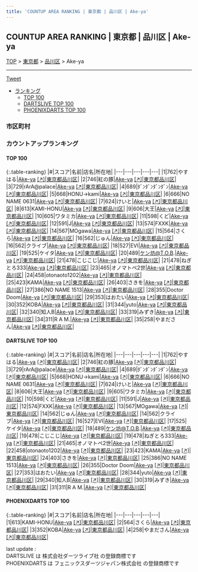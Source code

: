 ```yaml
---
title: 'COUNTUP AREA RANKING | 東京都 | 品川区 | Ake-ya'
---
```

## COUNTUP AREA RANKING | 東京都 | 品川区 | Ake-ya

[TOP](/darts/rank/) > [東京都](/darts/rank/東京都/) > [品川区](/darts/rank/東京都/品川区/) > Ake-ya

___

<a href="https://twitter.com/share?ref_src=twsrc%5Etfw" data-text="COUNTUP AREA RANKING | 東京都品川区Ake-ya" class="twitter-share-button" data-hashtags="DARTSLIVE,PHOENIXDARTS,darts,ダーツ" data-show-count="false">Tweet</a>

* [ランキング](#カウントアップランキング)
    * [TOP 100](#top-100)
    * [DARTSLIVE TOP 100](#dartslive-top-100)
    * [PHOENIXDARTS TOP 100](#phoenixdarts-top-100)

### 市区町村

<ul>

</ul>

### カウントアップランキング

#### TOP 100



{:.table-ranking}
|#|スコア|名前|店名|所在地|
|---|---|---|---|---|
|1|762|<span class="rank-name-dl">やすはる</span>|<a href="/darts/rank/shops/2e6405dbe4f41d0e0d9b047a20a7ba1e.html">Ake-ya</a> <a href="https://search.dartslive.com/jp/shop/2e6405dbe4f41d0e0d9b047a20a7ba1e">[↗]</a>|<a href="/darts/rank/東京都/品川区">東京都品川区</a>|
|2|746|<span class="rank-name-dl">紅の豚</span>|<a href="/darts/rank/shops/2e6405dbe4f41d0e0d9b047a20a7ba1e.html">Ake-ya</a> <a href="https://search.dartslive.com/jp/shop/2e6405dbe4f41d0e0d9b047a20a7ba1e">[↗]</a>|<a href="/darts/rank/東京都/品川区">東京都品川区</a>|
|3|729|<span class="rank-name-dl">rArA@palace</span>|<a href="/darts/rank/shops/2e6405dbe4f41d0e0d9b047a20a7ba1e.html">Ake-ya</a> <a href="https://search.dartslive.com/jp/shop/2e6405dbe4f41d0e0d9b047a20a7ba1e">[↗]</a>|<a href="/darts/rank/東京都/品川区">東京都品川区</a>|
|4|689|<span class="rank-name-dl">ﾀﾞﾝﾀﾞﾝﾀﾞﾝﾀﾞﾝ</span>|<a href="/darts/rank/shops/2e6405dbe4f41d0e0d9b047a20a7ba1e.html">Ake-ya</a> <a href="https://search.dartslive.com/jp/shop/2e6405dbe4f41d0e0d9b047a20a7ba1e">[↗]</a>|<a href="/darts/rank/東京都/品川区">東京都品川区</a>|
|5|668|<span class="rank-name-dl">HONU→kami</span>|<a href="/darts/rank/shops/2e6405dbe4f41d0e0d9b047a20a7ba1e.html">Ake-ya</a> <a href="https://search.dartslive.com/jp/shop/2e6405dbe4f41d0e0d9b047a20a7ba1e">[↗]</a>|<a href="/darts/rank/東京都/品川区">東京都品川区</a>|
|6|666|<span class="rank-name-dl">NO NAME 0631</span>|<a href="/darts/rank/shops/2e6405dbe4f41d0e0d9b047a20a7ba1e.html">Ake-ya</a> <a href="https://search.dartslive.com/jp/shop/2e6405dbe4f41d0e0d9b047a20a7ba1e">[↗]</a>|<a href="/darts/rank/東京都/品川区">東京都品川区</a>|
|7|624|<span class="rank-name-dl">けいと</span>|<a href="/darts/rank/shops/2e6405dbe4f41d0e0d9b047a20a7ba1e.html">Ake-ya</a> <a href="https://search.dartslive.com/jp/shop/2e6405dbe4f41d0e0d9b047a20a7ba1e">[↗]</a>|<a href="/darts/rank/東京都/品川区">東京都品川区</a>|
|8|613|<span class="rank-name-pd">KAMI-HONU</span>|<a href="/darts/rank/shops/9055.html">Ake-ya</a> <a href="https://vs.phoenixdarts.com/jp/shop/shopDetailInfo/s_9055?s_seq=9055">[↗]</a>|<a href="/darts/rank/東京都/品川区">東京都品川区</a>|
|9|606|<span class="rank-name-dl">大王</span>|<a href="/darts/rank/shops/2e6405dbe4f41d0e0d9b047a20a7ba1e.html">Ake-ya</a> <a href="https://search.dartslive.com/jp/shop/2e6405dbe4f41d0e0d9b047a20a7ba1e">[↗]</a>|<a href="/darts/rank/東京都/品川区">東京都品川区</a>|
|10|605|<span class="rank-name-dl">ワタミカ</span>|<a href="/darts/rank/shops/2e6405dbe4f41d0e0d9b047a20a7ba1e.html">Ake-ya</a> <a href="https://search.dartslive.com/jp/shop/2e6405dbe4f41d0e0d9b047a20a7ba1e">[↗]</a>|<a href="/darts/rank/東京都/品川区">東京都品川区</a>|
|11|598|<span class="rank-name-dl">くど</span>|<a href="/darts/rank/shops/2e6405dbe4f41d0e0d9b047a20a7ba1e.html">Ake-ya</a> <a href="https://search.dartslive.com/jp/shop/2e6405dbe4f41d0e0d9b047a20a7ba1e">[↗]</a>|<a href="/darts/rank/東京都/品川区">東京都品川区</a>|
|12|591|<span class="rank-name-dl">J</span>|<a href="/darts/rank/shops/2e6405dbe4f41d0e0d9b047a20a7ba1e.html">Ake-ya</a> <a href="https://search.dartslive.com/jp/shop/2e6405dbe4f41d0e0d9b047a20a7ba1e">[↗]</a>|<a href="/darts/rank/東京都/品川区">東京都品川区</a>|
|13|574|<span class="rank-name-dl">FXXK</span>|<a href="/darts/rank/shops/2e6405dbe4f41d0e0d9b047a20a7ba1e.html">Ake-ya</a> <a href="https://search.dartslive.com/jp/shop/2e6405dbe4f41d0e0d9b047a20a7ba1e">[↗]</a>|<a href="/darts/rank/東京都/品川区">東京都品川区</a>|
|14|567|<span class="rank-name-dl">MOgawa</span>|<a href="/darts/rank/shops/2e6405dbe4f41d0e0d9b047a20a7ba1e.html">Ake-ya</a> <a href="https://search.dartslive.com/jp/shop/2e6405dbe4f41d0e0d9b047a20a7ba1e">[↗]</a>|<a href="/darts/rank/東京都/品川区">東京都品川区</a>|
|15|564|<span class="rank-name-pd">さくら</span>|<a href="/darts/rank/shops/9055.html">Ake-ya</a> <a href="https://vs.phoenixdarts.com/jp/shop/shopDetailInfo/s_9055?s_seq=9055">[↗]</a>|<a href="/darts/rank/東京都/品川区">東京都品川区</a>|
|16|562|<span class="rank-name-dl">じゅん</span>|<a href="/darts/rank/shops/2e6405dbe4f41d0e0d9b047a20a7ba1e.html">Ake-ya</a> <a href="https://search.dartslive.com/jp/shop/2e6405dbe4f41d0e0d9b047a20a7ba1e">[↗]</a>|<a href="/darts/rank/東京都/品川区">東京都品川区</a>|
|16|562|<span class="rank-name-dl">クライブ</span>|<a href="/darts/rank/shops/2e6405dbe4f41d0e0d9b047a20a7ba1e.html">Ake-ya</a> <a href="https://search.dartslive.com/jp/shop/2e6405dbe4f41d0e0d9b047a20a7ba1e">[↗]</a>|<a href="/darts/rank/東京都/品川区">東京都品川区</a>|
|18|527|<span class="rank-name-dl">EVI</span>|<a href="/darts/rank/shops/2e6405dbe4f41d0e0d9b047a20a7ba1e.html">Ake-ya</a> <a href="https://search.dartslive.com/jp/shop/2e6405dbe4f41d0e0d9b047a20a7ba1e">[↗]</a>|<a href="/darts/rank/東京都/品川区">東京都品川区</a>|
|19|525|<span class="rank-name-dl">ケイタ</span>|<a href="/darts/rank/shops/2e6405dbe4f41d0e0d9b047a20a7ba1e.html">Ake-ya</a> <a href="https://search.dartslive.com/jp/shop/2e6405dbe4f41d0e0d9b047a20a7ba1e">[↗]</a>|<a href="/darts/rank/東京都/品川区">東京都品川区</a>|
|20|489|<span class="rank-name-dl">ケン坊@T.O.B.</span>|<a href="/darts/rank/shops/2e6405dbe4f41d0e0d9b047a20a7ba1e.html">Ake-ya</a> <a href="https://search.dartslive.com/jp/shop/2e6405dbe4f41d0e0d9b047a20a7ba1e">[↗]</a>|<a href="/darts/rank/東京都/品川区">東京都品川区</a>|
|21|478|<span class="rank-name-dl">こじこじ</span>|<a href="/darts/rank/shops/2e6405dbe4f41d0e0d9b047a20a7ba1e.html">Ake-ya</a> <a href="https://search.dartslive.com/jp/shop/2e6405dbe4f41d0e0d9b047a20a7ba1e">[↗]</a>|<a href="/darts/rank/東京都/品川区">東京都品川区</a>|
|21|478|<span class="rank-name-dl">ねぎとろ333</span>|<a href="/darts/rank/shops/2e6405dbe4f41d0e0d9b047a20a7ba1e.html">Ake-ya</a> <a href="https://search.dartslive.com/jp/shop/2e6405dbe4f41d0e0d9b047a20a7ba1e">[↗]</a>|<a href="/darts/rank/東京都/品川区">東京都品川区</a>|
|23|465|<span class="rank-name-dl">オノマトペ2世</span>|<a href="/darts/rank/shops/2e6405dbe4f41d0e0d9b047a20a7ba1e.html">Ake-ya</a> <a href="https://search.dartslive.com/jp/shop/2e6405dbe4f41d0e0d9b047a20a7ba1e">[↗]</a>|<a href="/darts/rank/東京都/品川区">東京都品川区</a>|
|24|458|<span class="rank-name-dl">otonaoto1202</span>|<a href="/darts/rank/shops/2e6405dbe4f41d0e0d9b047a20a7ba1e.html">Ake-ya</a> <a href="https://search.dartslive.com/jp/shop/2e6405dbe4f41d0e0d9b047a20a7ba1e">[↗]</a>|<a href="/darts/rank/東京都/品川区">東京都品川区</a>|
|25|423|<span class="rank-name-dl">KAMA</span>|<a href="/darts/rank/shops/2e6405dbe4f41d0e0d9b047a20a7ba1e.html">Ake-ya</a> <a href="https://search.dartslive.com/jp/shop/2e6405dbe4f41d0e0d9b047a20a7ba1e">[↗]</a>|<a href="/darts/rank/東京都/品川区">東京都品川区</a>|
|26|403|<span class="rank-name-dl">さきを</span>|<a href="/darts/rank/shops/2e6405dbe4f41d0e0d9b047a20a7ba1e.html">Ake-ya</a> <a href="https://search.dartslive.com/jp/shop/2e6405dbe4f41d0e0d9b047a20a7ba1e">[↗]</a>|<a href="/darts/rank/東京都/品川区">東京都品川区</a>|
|27|386|<span class="rank-name-dl">NO NAME 1513</span>|<a href="/darts/rank/shops/2e6405dbe4f41d0e0d9b047a20a7ba1e.html">Ake-ya</a> <a href="https://search.dartslive.com/jp/shop/2e6405dbe4f41d0e0d9b047a20a7ba1e">[↗]</a>|<a href="/darts/rank/東京都/品川区">東京都品川区</a>|
|28|355|<span class="rank-name-dl">Doctor Doom</span>|<a href="/darts/rank/shops/2e6405dbe4f41d0e0d9b047a20a7ba1e.html">Ake-ya</a> <a href="https://search.dartslive.com/jp/shop/2e6405dbe4f41d0e0d9b047a20a7ba1e">[↗]</a>|<a href="/darts/rank/東京都/品川区">東京都品川区</a>|
|29|353|<span class="rank-name-dl">はおたい</span>|<a href="/darts/rank/shops/2e6405dbe4f41d0e0d9b047a20a7ba1e.html">Ake-ya</a> <a href="https://search.dartslive.com/jp/shop/2e6405dbe4f41d0e0d9b047a20a7ba1e">[↗]</a>|<a href="/darts/rank/東京都/品川区">東京都品川区</a>|
|30|352|<span class="rank-name-pd">KOBA</span>|<a href="/darts/rank/shops/9055.html">Ake-ya</a> <a href="https://vs.phoenixdarts.com/jp/shop/shopDetailInfo/s_9055?s_seq=9055">[↗]</a>|<a href="/darts/rank/東京都/品川区">東京都品川区</a>|
|31|344|<span class="rank-name-dl">yuto</span>|<a href="/darts/rank/shops/2e6405dbe4f41d0e0d9b047a20a7ba1e.html">Ake-ya</a> <a href="https://search.dartslive.com/jp/shop/2e6405dbe4f41d0e0d9b047a20a7ba1e">[↗]</a>|<a href="/darts/rank/東京都/品川区">東京都品川区</a>|
|32|340|<span class="rank-name-dl">知人B</span>|<a href="/darts/rank/shops/2e6405dbe4f41d0e0d9b047a20a7ba1e.html">Ake-ya</a> <a href="https://search.dartslive.com/jp/shop/2e6405dbe4f41d0e0d9b047a20a7ba1e">[↗]</a>|<a href="/darts/rank/東京都/品川区">東京都品川区</a>|
|33|319|<span class="rank-name-dl">みずき</span>|<a href="/darts/rank/shops/2e6405dbe4f41d0e0d9b047a20a7ba1e.html">Ake-ya</a> <a href="https://search.dartslive.com/jp/shop/2e6405dbe4f41d0e0d9b047a20a7ba1e">[↗]</a>|<a href="/darts/rank/東京都/品川区">東京都品川区</a>|
|34|311|<span class="rank-name-dl">R A M.</span>|<a href="/darts/rank/shops/2e6405dbe4f41d0e0d9b047a20a7ba1e.html">Ake-ya</a> <a href="https://search.dartslive.com/jp/shop/2e6405dbe4f41d0e0d9b047a20a7ba1e">[↗]</a>|<a href="/darts/rank/東京都/品川区">東京都品川区</a>|
|35|258|<span class="rank-name-pd">やまださん</span>|<a href="/darts/rank/shops/9055.html">Ake-ya</a> <a href="https://vs.phoenixdarts.com/jp/shop/shopDetailInfo/s_9055?s_seq=9055">[↗]</a>|<a href="/darts/rank/東京都/品川区">東京都品川区</a>|


#### DARTSLIVE TOP 100



{:.table-ranking}
|#|スコア|名前|店名|所在地|
|---|---|---|---|---|
|1|762|<span class="rank-name-dl">やすはる</span>|<a href="/darts/rank/shops/2e6405dbe4f41d0e0d9b047a20a7ba1e.html">Ake-ya</a> <a href="https://search.dartslive.com/jp/shop/2e6405dbe4f41d0e0d9b047a20a7ba1e">[↗]</a>|<a href="/darts/rank/東京都/品川区">東京都品川区</a>|
|2|746|<span class="rank-name-dl">紅の豚</span>|<a href="/darts/rank/shops/2e6405dbe4f41d0e0d9b047a20a7ba1e.html">Ake-ya</a> <a href="https://search.dartslive.com/jp/shop/2e6405dbe4f41d0e0d9b047a20a7ba1e">[↗]</a>|<a href="/darts/rank/東京都/品川区">東京都品川区</a>|
|3|729|<span class="rank-name-dl">rArA@palace</span>|<a href="/darts/rank/shops/2e6405dbe4f41d0e0d9b047a20a7ba1e.html">Ake-ya</a> <a href="https://search.dartslive.com/jp/shop/2e6405dbe4f41d0e0d9b047a20a7ba1e">[↗]</a>|<a href="/darts/rank/東京都/品川区">東京都品川区</a>|
|4|689|<span class="rank-name-dl">ﾀﾞﾝﾀﾞﾝﾀﾞﾝﾀﾞﾝ</span>|<a href="/darts/rank/shops/2e6405dbe4f41d0e0d9b047a20a7ba1e.html">Ake-ya</a> <a href="https://search.dartslive.com/jp/shop/2e6405dbe4f41d0e0d9b047a20a7ba1e">[↗]</a>|<a href="/darts/rank/東京都/品川区">東京都品川区</a>|
|5|668|<span class="rank-name-dl">HONU→kami</span>|<a href="/darts/rank/shops/2e6405dbe4f41d0e0d9b047a20a7ba1e.html">Ake-ya</a> <a href="https://search.dartslive.com/jp/shop/2e6405dbe4f41d0e0d9b047a20a7ba1e">[↗]</a>|<a href="/darts/rank/東京都/品川区">東京都品川区</a>|
|6|666|<span class="rank-name-dl">NO NAME 0631</span>|<a href="/darts/rank/shops/2e6405dbe4f41d0e0d9b047a20a7ba1e.html">Ake-ya</a> <a href="https://search.dartslive.com/jp/shop/2e6405dbe4f41d0e0d9b047a20a7ba1e">[↗]</a>|<a href="/darts/rank/東京都/品川区">東京都品川区</a>|
|7|624|<span class="rank-name-dl">けいと</span>|<a href="/darts/rank/shops/2e6405dbe4f41d0e0d9b047a20a7ba1e.html">Ake-ya</a> <a href="https://search.dartslive.com/jp/shop/2e6405dbe4f41d0e0d9b047a20a7ba1e">[↗]</a>|<a href="/darts/rank/東京都/品川区">東京都品川区</a>|
|8|606|<span class="rank-name-dl">大王</span>|<a href="/darts/rank/shops/2e6405dbe4f41d0e0d9b047a20a7ba1e.html">Ake-ya</a> <a href="https://search.dartslive.com/jp/shop/2e6405dbe4f41d0e0d9b047a20a7ba1e">[↗]</a>|<a href="/darts/rank/東京都/品川区">東京都品川区</a>|
|9|605|<span class="rank-name-dl">ワタミカ</span>|<a href="/darts/rank/shops/2e6405dbe4f41d0e0d9b047a20a7ba1e.html">Ake-ya</a> <a href="https://search.dartslive.com/jp/shop/2e6405dbe4f41d0e0d9b047a20a7ba1e">[↗]</a>|<a href="/darts/rank/東京都/品川区">東京都品川区</a>|
|10|598|<span class="rank-name-dl">くど</span>|<a href="/darts/rank/shops/2e6405dbe4f41d0e0d9b047a20a7ba1e.html">Ake-ya</a> <a href="https://search.dartslive.com/jp/shop/2e6405dbe4f41d0e0d9b047a20a7ba1e">[↗]</a>|<a href="/darts/rank/東京都/品川区">東京都品川区</a>|
|11|591|<span class="rank-name-dl">J</span>|<a href="/darts/rank/shops/2e6405dbe4f41d0e0d9b047a20a7ba1e.html">Ake-ya</a> <a href="https://search.dartslive.com/jp/shop/2e6405dbe4f41d0e0d9b047a20a7ba1e">[↗]</a>|<a href="/darts/rank/東京都/品川区">東京都品川区</a>|
|12|574|<span class="rank-name-dl">FXXK</span>|<a href="/darts/rank/shops/2e6405dbe4f41d0e0d9b047a20a7ba1e.html">Ake-ya</a> <a href="https://search.dartslive.com/jp/shop/2e6405dbe4f41d0e0d9b047a20a7ba1e">[↗]</a>|<a href="/darts/rank/東京都/品川区">東京都品川区</a>|
|13|567|<span class="rank-name-dl">MOgawa</span>|<a href="/darts/rank/shops/2e6405dbe4f41d0e0d9b047a20a7ba1e.html">Ake-ya</a> <a href="https://search.dartslive.com/jp/shop/2e6405dbe4f41d0e0d9b047a20a7ba1e">[↗]</a>|<a href="/darts/rank/東京都/品川区">東京都品川区</a>|
|14|562|<span class="rank-name-dl">じゅん</span>|<a href="/darts/rank/shops/2e6405dbe4f41d0e0d9b047a20a7ba1e.html">Ake-ya</a> <a href="https://search.dartslive.com/jp/shop/2e6405dbe4f41d0e0d9b047a20a7ba1e">[↗]</a>|<a href="/darts/rank/東京都/品川区">東京都品川区</a>|
|14|562|<span class="rank-name-dl">クライブ</span>|<a href="/darts/rank/shops/2e6405dbe4f41d0e0d9b047a20a7ba1e.html">Ake-ya</a> <a href="https://search.dartslive.com/jp/shop/2e6405dbe4f41d0e0d9b047a20a7ba1e">[↗]</a>|<a href="/darts/rank/東京都/品川区">東京都品川区</a>|
|16|527|<span class="rank-name-dl">EVI</span>|<a href="/darts/rank/shops/2e6405dbe4f41d0e0d9b047a20a7ba1e.html">Ake-ya</a> <a href="https://search.dartslive.com/jp/shop/2e6405dbe4f41d0e0d9b047a20a7ba1e">[↗]</a>|<a href="/darts/rank/東京都/品川区">東京都品川区</a>|
|17|525|<span class="rank-name-dl">ケイタ</span>|<a href="/darts/rank/shops/2e6405dbe4f41d0e0d9b047a20a7ba1e.html">Ake-ya</a> <a href="https://search.dartslive.com/jp/shop/2e6405dbe4f41d0e0d9b047a20a7ba1e">[↗]</a>|<a href="/darts/rank/東京都/品川区">東京都品川区</a>|
|18|489|<span class="rank-name-dl">ケン坊@T.O.B.</span>|<a href="/darts/rank/shops/2e6405dbe4f41d0e0d9b047a20a7ba1e.html">Ake-ya</a> <a href="https://search.dartslive.com/jp/shop/2e6405dbe4f41d0e0d9b047a20a7ba1e">[↗]</a>|<a href="/darts/rank/東京都/品川区">東京都品川区</a>|
|19|478|<span class="rank-name-dl">こじこじ</span>|<a href="/darts/rank/shops/2e6405dbe4f41d0e0d9b047a20a7ba1e.html">Ake-ya</a> <a href="https://search.dartslive.com/jp/shop/2e6405dbe4f41d0e0d9b047a20a7ba1e">[↗]</a>|<a href="/darts/rank/東京都/品川区">東京都品川区</a>|
|19|478|<span class="rank-name-dl">ねぎとろ333</span>|<a href="/darts/rank/shops/2e6405dbe4f41d0e0d9b047a20a7ba1e.html">Ake-ya</a> <a href="https://search.dartslive.com/jp/shop/2e6405dbe4f41d0e0d9b047a20a7ba1e">[↗]</a>|<a href="/darts/rank/東京都/品川区">東京都品川区</a>|
|21|465|<span class="rank-name-dl">オノマトペ2世</span>|<a href="/darts/rank/shops/2e6405dbe4f41d0e0d9b047a20a7ba1e.html">Ake-ya</a> <a href="https://search.dartslive.com/jp/shop/2e6405dbe4f41d0e0d9b047a20a7ba1e">[↗]</a>|<a href="/darts/rank/東京都/品川区">東京都品川区</a>|
|22|458|<span class="rank-name-dl">otonaoto1202</span>|<a href="/darts/rank/shops/2e6405dbe4f41d0e0d9b047a20a7ba1e.html">Ake-ya</a> <a href="https://search.dartslive.com/jp/shop/2e6405dbe4f41d0e0d9b047a20a7ba1e">[↗]</a>|<a href="/darts/rank/東京都/品川区">東京都品川区</a>|
|23|423|<span class="rank-name-dl">KAMA</span>|<a href="/darts/rank/shops/2e6405dbe4f41d0e0d9b047a20a7ba1e.html">Ake-ya</a> <a href="https://search.dartslive.com/jp/shop/2e6405dbe4f41d0e0d9b047a20a7ba1e">[↗]</a>|<a href="/darts/rank/東京都/品川区">東京都品川区</a>|
|24|403|<span class="rank-name-dl">さきを</span>|<a href="/darts/rank/shops/2e6405dbe4f41d0e0d9b047a20a7ba1e.html">Ake-ya</a> <a href="https://search.dartslive.com/jp/shop/2e6405dbe4f41d0e0d9b047a20a7ba1e">[↗]</a>|<a href="/darts/rank/東京都/品川区">東京都品川区</a>|
|25|386|<span class="rank-name-dl">NO NAME 1513</span>|<a href="/darts/rank/shops/2e6405dbe4f41d0e0d9b047a20a7ba1e.html">Ake-ya</a> <a href="https://search.dartslive.com/jp/shop/2e6405dbe4f41d0e0d9b047a20a7ba1e">[↗]</a>|<a href="/darts/rank/東京都/品川区">東京都品川区</a>|
|26|355|<span class="rank-name-dl">Doctor Doom</span>|<a href="/darts/rank/shops/2e6405dbe4f41d0e0d9b047a20a7ba1e.html">Ake-ya</a> <a href="https://search.dartslive.com/jp/shop/2e6405dbe4f41d0e0d9b047a20a7ba1e">[↗]</a>|<a href="/darts/rank/東京都/品川区">東京都品川区</a>|
|27|353|<span class="rank-name-dl">はおたい</span>|<a href="/darts/rank/shops/2e6405dbe4f41d0e0d9b047a20a7ba1e.html">Ake-ya</a> <a href="https://search.dartslive.com/jp/shop/2e6405dbe4f41d0e0d9b047a20a7ba1e">[↗]</a>|<a href="/darts/rank/東京都/品川区">東京都品川区</a>|
|28|344|<span class="rank-name-dl">yuto</span>|<a href="/darts/rank/shops/2e6405dbe4f41d0e0d9b047a20a7ba1e.html">Ake-ya</a> <a href="https://search.dartslive.com/jp/shop/2e6405dbe4f41d0e0d9b047a20a7ba1e">[↗]</a>|<a href="/darts/rank/東京都/品川区">東京都品川区</a>|
|29|340|<span class="rank-name-dl">知人B</span>|<a href="/darts/rank/shops/2e6405dbe4f41d0e0d9b047a20a7ba1e.html">Ake-ya</a> <a href="https://search.dartslive.com/jp/shop/2e6405dbe4f41d0e0d9b047a20a7ba1e">[↗]</a>|<a href="/darts/rank/東京都/品川区">東京都品川区</a>|
|30|319|<span class="rank-name-dl">みずき</span>|<a href="/darts/rank/shops/2e6405dbe4f41d0e0d9b047a20a7ba1e.html">Ake-ya</a> <a href="https://search.dartslive.com/jp/shop/2e6405dbe4f41d0e0d9b047a20a7ba1e">[↗]</a>|<a href="/darts/rank/東京都/品川区">東京都品川区</a>|
|31|311|<span class="rank-name-dl">R A M.</span>|<a href="/darts/rank/shops/2e6405dbe4f41d0e0d9b047a20a7ba1e.html">Ake-ya</a> <a href="https://search.dartslive.com/jp/shop/2e6405dbe4f41d0e0d9b047a20a7ba1e">[↗]</a>|<a href="/darts/rank/東京都/品川区">東京都品川区</a>|


#### PHOENIXDARTS TOP 100



{:.table-ranking}
|#|スコア|名前|店名|所在地|
|---|---|---|---|---|
|1|613|<span class="rank-name-pd">KAMI-HONU</span>|<a href="/darts/rank/shops/9055.html">Ake-ya</a> <a href="https://vs.phoenixdarts.com/jp/shop/shopDetailInfo/s_9055?s_seq=9055">[↗]</a>|<a href="/darts/rank/東京都/品川区">東京都品川区</a>|
|2|564|<span class="rank-name-pd">さくら</span>|<a href="/darts/rank/shops/9055.html">Ake-ya</a> <a href="https://vs.phoenixdarts.com/jp/shop/shopDetailInfo/s_9055?s_seq=9055">[↗]</a>|<a href="/darts/rank/東京都/品川区">東京都品川区</a>|
|3|352|<span class="rank-name-pd">KOBA</span>|<a href="/darts/rank/shops/9055.html">Ake-ya</a> <a href="https://vs.phoenixdarts.com/jp/shop/shopDetailInfo/s_9055?s_seq=9055">[↗]</a>|<a href="/darts/rank/東京都/品川区">東京都品川区</a>|
|4|258|<span class="rank-name-pd">やまださん</span>|<a href="/darts/rank/shops/9055.html">Ake-ya</a> <a href="https://vs.phoenixdarts.com/jp/shop/shopDetailInfo/s_9055?s_seq=9055">[↗]</a>|<a href="/darts/rank/東京都/品川区">東京都品川区</a>|


<div class="footer border-top border-gray-light mt-5 pt-3 text-right text-gray">
    last update : <span style="font-weight: italic" id="foot_last_modified"></span><br />
    DARTSLIVE は 株式会社ダーツライブ社 の登録商標です<br />
    PHOENIXDARTS は フェニックスダーツジャパン株式会社 の登録商標です<br />
</div>

<script src="https://cdnjs.cloudflare.com/ajax/libs/jquery.tablesorter/2.31.3/js/jquery.tablesorter.min.js" integrity="sha512-qzgd5cYSZcosqpzpn7zF2ZId8f/8CHmFKZ8j7mU4OUXTNRd5g+ZHBPsgKEwoqxCtdQvExE5LprwwPAgoicguNg==" crossorigin="anonymous" referrerpolicy="no-referrer"></script>
<link rel="stylesheet" href="https://cdnjs.cloudflare.com/ajax/libs/jquery.tablesorter/2.31.3/css/theme.default.min.css" integrity="sha512-wghhOJkjQX0Lh3NSWvNKeZ0ZpNn+SPVXX1Qyc9OCaogADktxrBiBdKGDoqVUOyhStvMBmJQ8ZdMHiR3wuEq8+w==" crossorigin="anonymous" referrerpolicy="no-referrer" />
<script>
$(function() {
    $(".table-ranking").tablesorter({sortList:[[0, 0]]});
    $("#foot_last_modified").text(formatDate(new Date(document.lastModified), 'yyyy-MM-dd HH:mm:ss'));
});
</script>

<script async src="https://platform.twitter.com/widgets.js" charset="utf-8"></script>